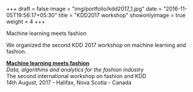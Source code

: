 +++
draft = false
image = "img/portfolio/kdd2017_1.jpg"
date = "2016-11-05T19:56:17+05:30"
title = "KDD2017 workshop"
showonlyimage = true
weight = 4
+++

Machine learning meets fashion
<!--more-->

We organized the second KDD 2017 workshop on machine learning and fashion.


[**Machine learning meets fashion**](https://kddfashion2017.mybluemix.net/)</br>
*Data, algorithms and analytics for the fashion industry*</br>
The second international workshop on fashion and KDD</br>
14th August, 2017 - Halifax, Nova Scotia - Canada
